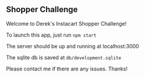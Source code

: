 Shopper Challenge
------------------------------------------

Welcome to Derek's Instacart Shopper Challenge!

To launch this app, just run `npm start`

The server should be up and running at localhost:3000

The sqlite db is saved at `db/development.sqlite`

Please contact me if there are any issues. Thanks!